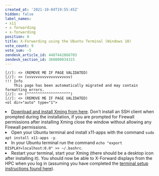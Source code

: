 ```yaml
---
created_at: '2021-10-04T19:55:45Z'
hidden: false
label_names:
- x11
- x forwarding
- x-forwarding
position: 0
title: X-Forwarding using the Ubuntu Terminal (Windows 10)
vote_count: 9
vote_sum: -5
zendesk_article_id: 4407442866703
zendesk_section_id: 360000034315
---
```



    [//]: <> (REMOVE ME IF PAGE VALIDATED)
    [//]: <> (vvvvvvvvvvvvvvvvvvvv)
    !!! Info
        This page has been automatically migrated and may contain formatting errors.
    [//]: <> (^^^^^^^^^^^^^^^^^^^^)
    [//]: <> (REMOVE ME IF PAGE VALIDATED)
    <ol dir="auto" type="1">
<li>
<a href="https://sourceforge.net/projects/xming/" target="_blank" rel="noopener">Download and install Xming from here</a>. Don't install an SSH client when prompted during the installation, if you are prompted for Firewall permissions after installing Xming close the window without allowing any Firewall permissions.</li>
<li>Open your Ubuntu terminal and install x11-apps with the command <code>sudo apt install x11-apps -y</code>.</li>
<li>In your Ubuntu terminal run the command <code>echo "export DISPLAY=localhost:0.0" &gt;&gt; ~/.bashrc</code>.</li>
<li>Restart your terminal, start your Xming (there should be a desktop icon after installing it). You should now be able to X-Forward displays from the HPC when you log in (assuming you have completed the <a href="https://support.nesi.org.nz/hc/en-gb/articles/360000625535" target="_blank" rel="noopener">terminal setup instructions found here</a>).</li>
</ol>